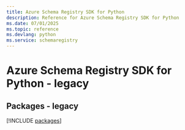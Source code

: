 ```yaml
---
title: Azure Schema Registry SDK for Python
description: Reference for Azure Schema Registry SDK for Python
ms.date: 07/01/2025
ms.topic: reference
ms.devlang: python
ms.service: schemaregistry
---
```

# Azure Schema Registry SDK for Python - legacy
## Packages - legacy
[!INCLUDE [packages](schema-registry-index.md)]